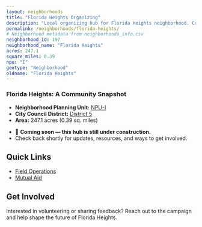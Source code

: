 ```yaml
---
layout: neighborhoods
title: "Florida Heights Organizing"
description: "Local organizing hub for Florida Heights neighborhood. Connect with field operations, mutual aid, and community organizing efforts."
permalink: /neighborhoods/florida-heights/
# Neighborhood metadata from neighborhoods_info.csv
neighborhood_id: 197
neighborhood_name: "Florida Heights"
acres: 247.1
square_miles: 0.39
npu: "I"
geotype: "Neighborhood"
oldname: "Florida Heights"
---
```


### **Florida Heights: A Community Snapshot**

  * **Neighborhood Planning Unit:** [NPU-I](https://www.atlantaga.gov/government/departments/city-planning/neighborhood-planning-units/neighborhood-and-npu-contacts)
  * **City Council District:** [District 5](https://citycouncil.atlantaga.gov/council-members/antonio-lewis)
  * **Area:** 247.1 acres (0.39 sq. miles)

- 🚧 **Coming soon — this hub is still under construction.**
- Check back shortly for updates, resources, and ways to get involved.

## Quick Links

- [Field Operations](./field-ops/)
- [Mutual Aid](./mutual-aid/)

## Get Involved

Interested in volunteering or sharing feedback? Reach out to the campaign and help shape the future of Florida Heights.
